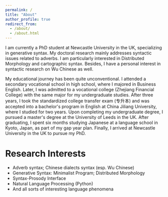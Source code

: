 ```yaml
---
permalink: /
title: "About"
author_profile: true
redirect_from: 
  - /about/
  - /about.html
---
```


I am currently a PhD student at Newcastle University in the UK, specializing in generative syntax. My doctoral research mainly addresses syntactic issues related to adverbs. I am particularly interested in Distributed Morphology and cartographic syntax. Besides, I have a personal interest in syntactic research on Wu Chinese as well.

My educational journey has been quite unconventional. I attended a secondary vocational school in high school, where I majored in Business English. Later, I was admitted to a vocational college (Zhejiang Financial College) with the same major for my undergraduate studies. After three years, I took the standardized college transfer exam (专升本) and was accepted into a bachelor's program in English at China Jiliang University, where I studied for two years. Upon completing my undergraduate degree, I pursued a master's degree at the University of Leeds in the UK. After graduating, I spent six months studying Japanese at a language school in Kyoto, Japan, as part of my gap year plan. Finally, I arrived at Newcastle University in the UK to pursue my PhD.

Research Interests
======
* Adverb syntax; Chinese dialects syntax (esp. Wu Chinese)
* Generative Syntax: Minimalist Program; Distributed Morphology
* Syntax-Prosody Interface
* Natural Language Processing (Python)
* And all sorts of interesting language phenomena
